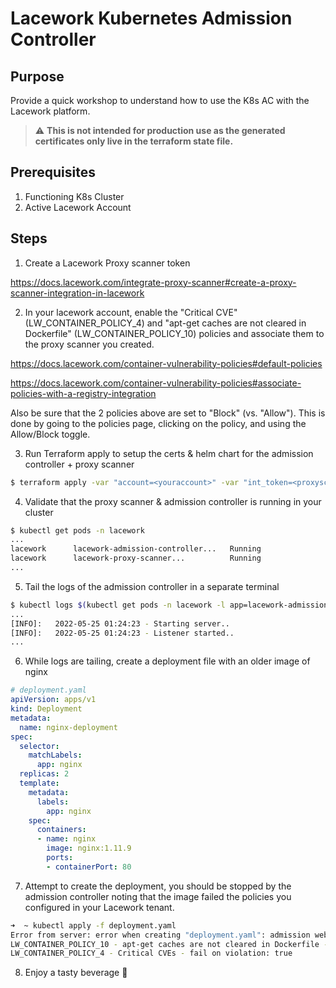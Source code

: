 # Lacework Kubernetes Admission Controller

## Purpose

Provide a quick workshop to understand how to use the K8s AC with the Lacework platform.

> :warning: **This is not intended for production use as the generated certificates only live in the terraform state file.**

## Prerequisites

1. Functioning K8s Cluster
2. Active Lacework Account

## Steps

1. Create a Lacework Proxy scanner token

https://docs.lacework.com/integrate-proxy-scanner#create-a-proxy-scanner-integration-in-lacework

2. In your lacework account, enable the "Critical CVE" (LW_CONTAINER_POLICY_4) and "apt-get caches are not cleared in Dockerfile" (LW_CONTAINER_POLICY_10) policies and associate them to the proxy scanner you created.

https://docs.lacework.com/container-vulnerability-policies#default-policies

https://docs.lacework.com/container-vulnerability-policies#associate-policies-with-a-registry-integration

Also be sure that the 2 policies above are set to "Block" (vs. "Allow"). This is done by going to the policies page, clicking on the policy, and using the Allow/Block toggle.

3. Run Terraform apply to setup the certs & helm chart for the admission controller + proxy scanner

```bash
$ terraform apply -var "account=<youraccount>" -var "int_token=<proxyscannertoken>"
```

4. Validate that the proxy scanner & admission controller is running in your cluster

```bash
$ kubectl get pods -n lacework
...
lacework      lacework-admission-controller...   Running
lacework      lacework-proxy-scanner...          Running
...
```

5. Tail the logs of the admission controller in a separate terminal

```bash
$ kubectl logs $(kubectl get pods -n lacework -l app=lacework-admission-controller -o name) -n lacework -f
...
[INFO]:   2022-05-25 01:24:23 - Starting server..
[INFO]:   2022-05-25 01:24:23 - Listener started..
...
```

6. While logs are tailing, create a deployment file with an older image of nginx

```yaml
# deployment.yaml
apiVersion: apps/v1
kind: Deployment
metadata:
  name: nginx-deployment
spec:
  selector:
    matchLabels:
      app: nginx
  replicas: 2
  template:
    metadata:
      labels:
        app: nginx
    spec:
      containers:
      - name: nginx
        image: nginx:1.11.9
        ports:
        - containerPort: 80
```

7. Attempt to create the deployment, you should be stopped by the admission controller noting that the image failed the policies you configured in your Lacework tenant.

```bash
➜  ~ kubectl apply -f deployment.yaml
Error from server: error when creating "deployment.yaml": admission webhook "validate.lacework.net" denied the request: Violations the following policies:
LW_CONTAINER_POLICY_10 - apt-get caches are not cleared in Dockerfile - fail on violation: true
LW_CONTAINER_POLICY_4 - Critical CVEs - fail on violation: true
```

8. Enjoy a tasty beverage :beer:

